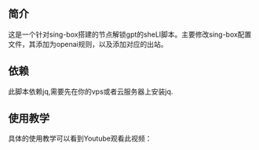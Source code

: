 ## 简介
这是一个针对sing-box搭建的节点解锁gpt的sheLl脚本。主要修改sing-box配置文件，其添加为openai规则，以及添加对应的出站。
## 依赖
此脚本依赖jq,需要先在你的vps或者云服务器上安装jq.
## 使用教学
具体的使用教学可以看到Youtube观看此视频：
